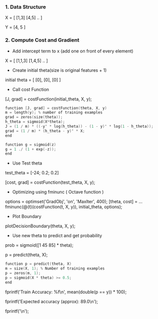 


### 1. Data Structure 

X = [
    [1,3]
    [4,5]
    ..
]

Y = [4,
     5
]

### 2. Compute Cost and Gradient

- Add intercept term to x (add one on front of every element)

X = [
    [1,1,3]
    [1,4,5]
    ..
]

- Create initial theta(size is original features + 1)

initial theta = [
    [0],
    [0],
    [0]
]

- Call cost Function

[J, grad] = costFunction(initial_theta, X, y);

```objectivec
function [J, grad] = costFunction(theta, X, y)
m = length(y); % number of training examples
grad = zeros(size(theta));
h_theta = sigmoid(X*theta);
J = (1 / m) * ((-y' * log(h_theta)) - (1 - y)' * log(1 - h_theta));
grad = (1 / m) * (h_theta - y)' * X;
end

function g = sigmoid(z)
g = 1 ./ (1 + exp(-z));
end
```

- Use Test theta

test_theta = [-24; 0.2; 0.2]

[cost, grad] = costFunction(test_theta, X, y);

- Optimizing using fminunc ( Octave function )

options = optimset('GradObj', 'on', 'MaxIter', 400);
[theta, cost] = ...
	fminunc(@(t)(costFunction(t, X, y)), initial_theta, options);

- Plot Boundary 

plotDecisionBoundary(theta, X, y);

- Use new theta to predict and get probability 

prob = sigmoid([1 45 85] * theta);

p = predict(theta, X);

```objectivec
function p = predict(theta, X)
m = size(X, 1); % Number of training examples
p = zeros(m, 1);
p = sigmoid(X * theta) >= 0.5;
end
```

fprintf('Train Accuracy: %f\n', mean(double(p == y)) * 100);

fprintf('Expected accuracy (approx): 89.0\n');

fprintf('\n');


